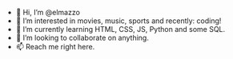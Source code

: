 - 👋 Hi, I’m @elmazzo
- 👀 I’m interested in movies, music, sports and recently: coding!
- 🌱 I’m currently learning HTML, CSS, JS, Python and some SQL.
- 💞️ I’m looking to collaborate on anything.
- 📫 Reach me right here.

<!---
elmazzo/elmazzo is a ✨ special ✨ repository because its `README.md` (this file) appears on your GitHub profile.
You can click the Preview link to take a look at your changes.
--->
